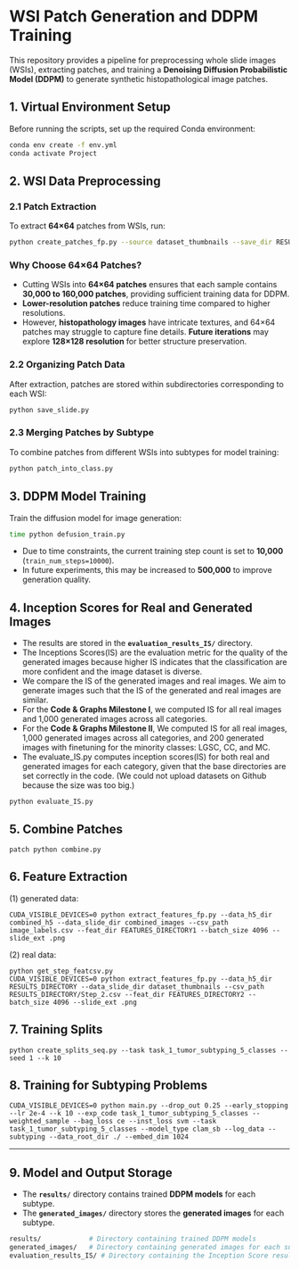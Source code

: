 # **WSI Patch Generation and DDPM Training**

This repository provides a pipeline for preprocessing whole slide images (WSIs), extracting patches, and training a **Denoising Diffusion Probabilistic Model (DDPM)** to generate synthetic histopathological image patches.

## **1. Virtual Environment Setup**

Before running the scripts, set up the required Conda environment:

```bash
conda env create -f env.yml
conda activate Project
```
## **2. WSI Data Preprocessing**

### **2.1 Patch Extraction**
To extract **64×64** patches from WSIs, run:

```bash
python create_patches_fp.py --source dataset_thumbnails --save_dir RESULTS_DIRECTORY --patch_size 64 --step_size 64 --preset bwh_biopsy.csv --seg --patch --stitch
```
### **Why Choose 64×64 Patches?**
- Cutting WSIs into **64×64 patches** ensures that each sample contains **30,000 to 160,000 patches**, providing sufficient training data for DDPM.
- **Lower-resolution patches** reduce training time compared to higher resolutions.
- However, **histopathology images** have intricate textures, and 64×64 patches may struggle to capture fine details. **Future iterations** may explore **128×128 resolution** for better structure preservation.

### **2.2 Organizing Patch Data**
After extraction, patches are stored within subdirectories corresponding to each WSI:

```bash
python save_slide.py
```

### **2.3 Merging Patches by Subtype**
To combine patches from different WSIs into subtypes for model training:

```bash
python patch_into_class.py
```
## **3. DDPM Model Training**
Train the diffusion model for image generation:

```bash
time python defusion_train.py
```

- Due to time constraints, the current training step count is set to **10,000** (`train_num_steps=10000`).
- In future experiments, this may be increased to **500,000** to improve generation quality.


## 4. Inception Scores for Real and Generated Images
- The results are stored in the **`evaluation_results_IS/`** directory.
- The Inceptions Scores(IS) are the evaluation metric for the quality of the generated images because higher IS indicates that the classification are more confident and the image dataset is diverse. 
- We compare the IS of the generated images and real images. We aim to generate images such that the IS of the generated and real images are similar.
- For the **Code & Graphs Milestone I**, we computed IS for all real images and 1,000 generated images across all categories.
- For the **Code & Graphs Milestone II**, We computed IS for all real images, 1,000 generated images  across all categories, and 200 generated images with finetuning for the minority classes: LGSC, CC, and MC.
- The evaluate_IS.py computes inception scores(IS) for both real and generated images for each category, given that the base directories are set correctly in the code. (We could not upload datasets on Github because the size was too big.)

```
python evaluate_IS.py
```
## 5. Combine Patches
```
patch python combine.py
```
## 6. Feature Extraction

(1) generated data:

```
CUDA_VISIBLE_DEVICES=0 python extract_features_fp.py --data_h5_dir combined_h5 --data_slide_dir combined_images --csv_path image_labels.csv --feat_dir FEATURES_DIRECTORY1 --batch_size 4096 --slide_ext .png
```

(2) real data:

```
python get_step_featcsv.py
CUDA_VISIBLE_DEVICES=0 python extract_features_fp.py --data_h5_dir RESULTS_DIRECTORY --data_slide_dir dataset_thumbnails --csv_path RESULTS_DIRECTORY/Step_2.csv --feat_dir FEATURES_DIRECTORY2 --batch_size 4096 --slide_ext .png
```

## 7. Training Splits

```
python create_splits_seq.py --task task_1_tumor_subtyping_5_classes --seed 1 --k 10
```

## 8. Training for Subtyping Problems

```
CUDA_VISIBLE_DEVICES=0 python main.py --drop_out 0.25 --early_stopping --lr 2e-4 --k 10 --exp_code task_1_tumor_subtyping_5_classes --weighted_sample --bag_loss ce --inst_loss svm --task task_1_tumor_subtyping_5_classes --model_type clam_sb --log_data --subtyping --data_root_dir ./ --embed_dim 1024
```

---
## 9. Model and Output Storage
- The **`results/`** directory contains trained **DDPM models** for each subtype.
- The **`generated_images/`** directory stores the **generated images** for each subtype.

```bash
results/            # Directory containing trained DDPM models
generated_images/   # Directory containing generated images for each subtype
evaluation_results_IS/ # Directory containing the Inception Score results for real and generated images for all categories
```
